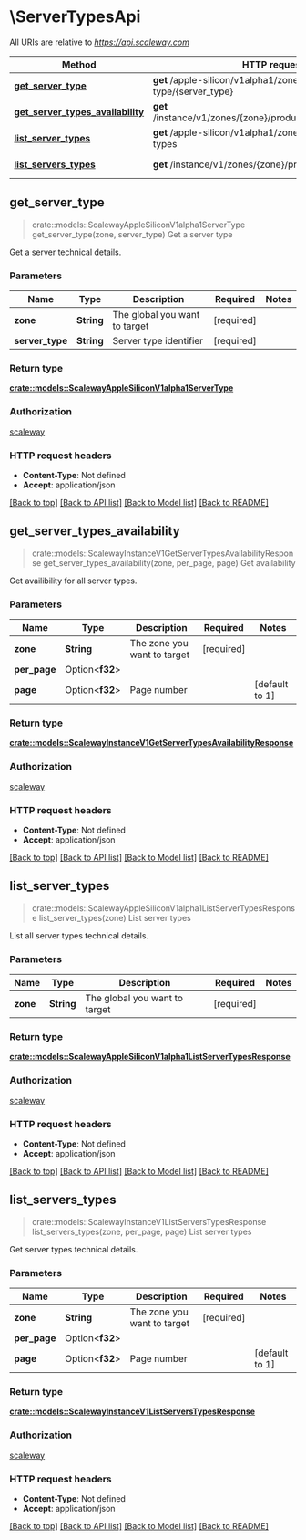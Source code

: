 # \ServerTypesApi

All URIs are relative to *https://api.scaleway.com*

Method | HTTP request | Description
------------- | ------------- | -------------
[**get_server_type**](ServerTypesApi.md#get_server_type) | **get** /apple-silicon/v1alpha1/zones/{zone}/server-type/{server_type} | Get a server type
[**get_server_types_availability**](ServerTypesApi.md#get_server_types_availability) | **get** /instance/v1/zones/{zone}/products/servers/availability | Get availability
[**list_server_types**](ServerTypesApi.md#list_server_types) | **get** /apple-silicon/v1alpha1/zones/{zone}/server-types | List server types
[**list_servers_types**](ServerTypesApi.md#list_servers_types) | **get** /instance/v1/zones/{zone}/products/servers | List server types



## get_server_type

> crate::models::ScalewayAppleSiliconV1alpha1ServerType get_server_type(zone, server_type)
Get a server type

Get a server technical details.

### Parameters


Name | Type | Description  | Required | Notes
------------- | ------------- | ------------- | ------------- | -------------
**zone** | **String** | The global you want to target | [required] |
**server_type** | **String** | Server type identifier | [required] |

### Return type

[**crate::models::ScalewayAppleSiliconV1alpha1ServerType**](scaleway.apple_silicon.v1alpha1.ServerType.md)

### Authorization

[scaleway](../README.md#scaleway)

### HTTP request headers

- **Content-Type**: Not defined
- **Accept**: application/json

[[Back to top]](#) [[Back to API list]](../README.md#documentation-for-api-endpoints) [[Back to Model list]](../README.md#documentation-for-models) [[Back to README]](../README.md)


## get_server_types_availability

> crate::models::ScalewayInstanceV1GetServerTypesAvailabilityResponse get_server_types_availability(zone, per_page, page)
Get availability

Get availibility for all server types.

### Parameters


Name | Type | Description  | Required | Notes
------------- | ------------- | ------------- | ------------- | -------------
**zone** | **String** | The zone you want to target | [required] |
**per_page** | Option<**f32**> |  |  |
**page** | Option<**f32**> | Page number |  |[default to 1]

### Return type

[**crate::models::ScalewayInstanceV1GetServerTypesAvailabilityResponse**](scaleway.instance.v1.GetServerTypesAvailabilityResponse.md)

### Authorization

[scaleway](../README.md#scaleway)

### HTTP request headers

- **Content-Type**: Not defined
- **Accept**: application/json

[[Back to top]](#) [[Back to API list]](../README.md#documentation-for-api-endpoints) [[Back to Model list]](../README.md#documentation-for-models) [[Back to README]](../README.md)


## list_server_types

> crate::models::ScalewayAppleSiliconV1alpha1ListServerTypesResponse list_server_types(zone)
List server types

List all server types technical details.

### Parameters


Name | Type | Description  | Required | Notes
------------- | ------------- | ------------- | ------------- | -------------
**zone** | **String** | The global you want to target | [required] |

### Return type

[**crate::models::ScalewayAppleSiliconV1alpha1ListServerTypesResponse**](scaleway.apple_silicon.v1alpha1.ListServerTypesResponse.md)

### Authorization

[scaleway](../README.md#scaleway)

### HTTP request headers

- **Content-Type**: Not defined
- **Accept**: application/json

[[Back to top]](#) [[Back to API list]](../README.md#documentation-for-api-endpoints) [[Back to Model list]](../README.md#documentation-for-models) [[Back to README]](../README.md)


## list_servers_types

> crate::models::ScalewayInstanceV1ListServersTypesResponse list_servers_types(zone, per_page, page)
List server types

Get server types technical details.

### Parameters


Name | Type | Description  | Required | Notes
------------- | ------------- | ------------- | ------------- | -------------
**zone** | **String** | The zone you want to target | [required] |
**per_page** | Option<**f32**> |  |  |
**page** | Option<**f32**> | Page number |  |[default to 1]

### Return type

[**crate::models::ScalewayInstanceV1ListServersTypesResponse**](scaleway.instance.v1.ListServersTypesResponse.md)

### Authorization

[scaleway](../README.md#scaleway)

### HTTP request headers

- **Content-Type**: Not defined
- **Accept**: application/json

[[Back to top]](#) [[Back to API list]](../README.md#documentation-for-api-endpoints) [[Back to Model list]](../README.md#documentation-for-models) [[Back to README]](../README.md)

